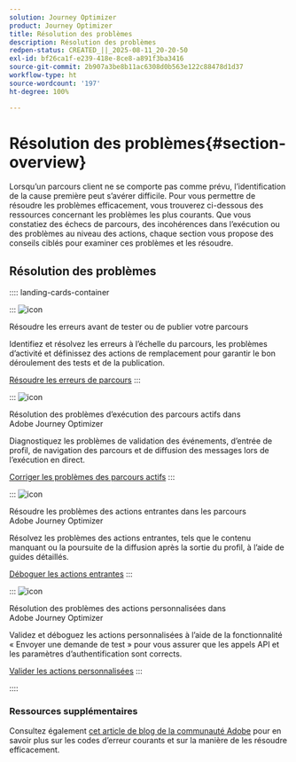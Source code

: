 ```yaml
---
solution: Journey Optimizer
product: Journey Optimizer
title: Résolution des problèmes
description: Résolution des problèmes
redpen-status: CREATED_||_2025-08-11_20-20-50
exl-id: bf26ca1f-e239-418e-8ce8-a891f3ba3416
source-git-commit: 2b907a3be8b11ac6308d0b563e122c88478d1d37
workflow-type: ht
source-wordcount: '197'
ht-degree: 100%

---
```


# Résolution des problèmes{#section-overview}

Lorsqu’un parcours client ne se comporte pas comme prévu, l’identification de la cause première peut s’avérer difficile. Pour vous permettre de résoudre les problèmes efficacement, vous trouverez ci-dessous des ressources concernant les problèmes les plus courants. Que vous constatiez des échecs de parcours, des incohérences dans l’exécution ou des problèmes au niveau des actions, chaque section vous propose des conseils ciblés pour examiner ces problèmes et les résoudre.

## Résolution des problèmes

:::: landing-cards-container

:::
![icon](https://cdn.experienceleague.adobe.com/icons/list-check.svg?lang=fr)

Résoudre les erreurs avant de tester ou de publier votre parcours

Identifiez et résolvez les erreurs à l’échelle du parcours, les problèmes d’activité et définissez des actions de remplacement pour garantir le bon déroulement des tests et de la publication.

[Résoudre les erreurs de parcours](../using/building-journeys/troubleshooting.md)
:::

:::
![icon](https://cdn.experienceleague.adobe.com/icons/code-branch.svg?lang=fr)

Résolution des problèmes d’exécution des parcours actifs dans Adobe Journey Optimizer

Diagnostiquez les problèmes de validation des événements, d’entrée de profil, de navigation des parcours et de diffusion des messages lors de l’exécution en direct.

[Corriger les problèmes des parcours actifs](../using/building-journeys/troubleshooting-execution.md)
:::

:::
![icon](https://cdn.experienceleague.adobe.com/icons/puzzle-piece.svg?lang=fr)

Résoudre les problèmes des actions entrantes dans les parcours Adobe Journey Optimizer

Résolvez les problèmes des actions entrantes, tels que le contenu manquant ou la poursuite de la diffusion après la sortie du profil, à l’aide de guides détaillés.

[Déboguer les actions entrantes](../using/building-journeys/troubleshooting-inbound.md)
:::

:::
![icon](https://cdn.experienceleague.adobe.com/icons/gear.svg?lang=fr)

Résolution des problèmes des actions personnalisées dans Adobe Journey Optimizer

Validez et déboguez les actions personnalisées à l’aide de la fonctionnalité « Envoyer une demande de test » pour vous assurer que les appels API et les paramètres d’authentification sont corrects.

[Valider les actions personnalisées](../using/action/troubleshoot-custom-action.md)
:::

::::

### Ressources supplémentaires

Consultez également [cet article de blog de la communauté Adobe](https://experienceleaguecommunities.adobe.com/t5/journey-optimizer-blogs/demystifying-adobe-journey-optimizer-error-codes-root-causes-and/ba-p/760884?profile.language=fr) pour en savoir plus sur les codes d’erreur courants et sur la manière de les résoudre efficacement.
